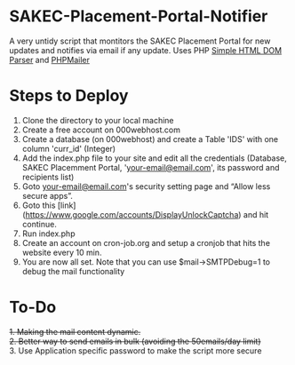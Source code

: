 # SAKEC-Placement-Portal-Notifier
A very untidy script that montitors the SAKEC Placement Portal for new updates and notifies via email if any update.
Uses PHP [Simple HTML DOM Parser](https://simplehtmldom.sourceforge.io/) and [PHPMailer](https://github.com/PHPMailer/PHPMailer)

# Steps to Deploy
1. Clone the directory to your local machine
2. Create a free account on 000webhost.com
3. Create a database (on 000webhost) and create a Table 'IDS' with one column 'curr_id' (Integer)
4. Add the index.php file to your site and edit all the credentials (Database, SAKEC Placemment Portal, 'your-email@email.com', its password and recipients list)
5. Goto your-email@email.com's security setting page and “Allow less secure apps”.
6. Goto this [link] (https://www.google.com/accounts/DisplayUnlockCaptcha) and hit continue.
7. Run index.php
8. Create an account on cron-job.org and setup a cronjob that hits the website every 10 min.
9. You are now all set. Note that you can use $mail->SMTPDebug=1 to debug the mail functionality

# To-Do
~~1. Making the mail content dynamic.~~ <br>
~~2. Better way to send emails in bulk (avoiding the 50emails/day limit)~~ <br>
3. Use Application specific password to make the script more secure

